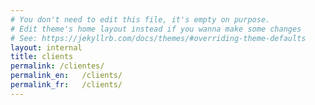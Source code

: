 ```yaml
---
# You don't need to edit this file, it's empty on purpose.
# Edit theme's home layout instead if you wanna make some changes
# See: https://jekyllrb.com/docs/themes/#overriding-theme-defaults
layout: internal
title: clients
permalink: /clientes/
permalink_en:   /clients/
permalink_fr:   /clients/
---
```

